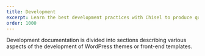 ```yaml
---
title: Development
excerpt: Learn the best development practices with Chisel to produce quality and maintainable code.
order: 1000
---
```


Development documentation is divided into sections describing various aspects of the development of WordPress themes or front-end templates.
